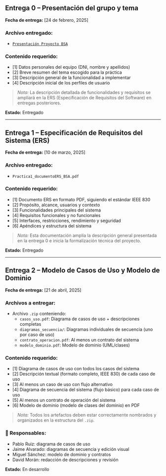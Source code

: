 ## Entrega 0 – Presentación del grupo y tema

**Fecha de entrega:** [24 de febrero, 2025]

### Archivo entregado:
- [`Presentación Proyecto BSA`](docs/entrega_0/Componentes_descripcion_proyecto.pdf)

### Contenido requerido:
- [1] Datos personales del equipo (DNI, nombre y apellidos)
- [2] Breve resumen del tema escogido para la práctica
- [3] Descripción general de la funcionalidad a implementar
- [4] Descripción inicial de los perfiles de usuario

> *Nota:* La descripción detallada de funcionalidades y requisitos se ampliará en la ERS (Especificación de Requisitos del Software) en entregas posteriores.

**Estado:** Entregado

---

## Entrega 1 – Especificación de Requisitos del Sistema (ERS)

**Fecha de entrega:** [10 de marzo, 2025]

### Archivo entregado:
- `Practica1_documentoERS_BSA.pdf`

### Contenido requerido:
- [1] Documento ERS en formato PDF, siguiendo el estándar IEEE 830
- [2] Propósito, alcance, usuarios y contexto
- [3] Funcionalidades principales del sistema
- [4] Requisitos funcionales y no funcionales
- [5] Interfaces, restricciones, rendimiento y seguridad
- [6] Apéndices y estructura del sistema

> *Nota:* Esta documentación amplía la descripción general presentada en la entrega 0 e inicia la formalización técnica del proyecto.

**Estado:** Entregado

---

## Entrega 2 – Modelo de Casos de Uso y Modelo de Dominio

**Fecha de entrega:** [21 de abril, 2025]

### Archivos a entregar:
- Archivo `.zip` conteniendo:
  - `casos_uso.pdf`: Diagrama de casos de uso + descripciones completas
  - `diagramas_secuencia/`: Diagramas individuales de secuencia (uno por caso de uso)
  - `contrato_operacion.pdf`: Al menos un contrato del sistema
  - `modelo_dominio.pdf`: Modelo de dominio (UML/clases)

### Contenido requerido:
- [1] Diagrama de casos de uso con todos los casos del sistema
- [2] Descripción textual (formato completo, IEEE 830) de cada caso de uso
- [3] Al menos un caso de uso con flujo alternativo
- [4] Diagrama de secuencia del sistema (flujo básico) para cada caso de uso
- [5] Al menos un contrato de operación del sistema
- [6] Modelo de dominio (modelo de clases del dominio) en PDF

> *Nota:* Todos los artefactos deben estar correctamente nombrados y organizados en la estructura del `.zip`.

### 👥 Responsables:
- Pablo Ruiz: diagrama de casos de uso
- Jaime Alvarado: diagramas de secuencia y edición visual
- Miguel Sánchez: modelo de dominio y contratos
- David Morán: redacción de descripciones y revisión

**Estado:** En desarrollo